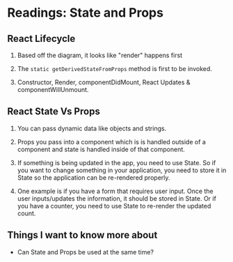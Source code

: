 # Readings: State and Props

## React Lifecycle

1. Based off the diagram, it looks like "render" happens first

2. The `static getDerivedStateFromProps` method is first to be invoked.

3. Constructor, Render, componentDidMount, React Updates & componentWillUnmount.

## React State Vs Props

1. You can pass dynamic data like objects and strings.

2. Props you pass into a component which is is handled outside of a component and state is handled inside of that component.

3. If something is being updated in the app, you need to use State. So if you want to change something in your application, you need to store it in State so the application can be re-rendered properly.

4. One example is if you have a form that requires user input. Once the user inputs/updates the information, it should be stored in State. Or if you have a counter, you need to use State to re-render the updated count.

## Things I want to know more about

- Can State and Props be used at the same time?